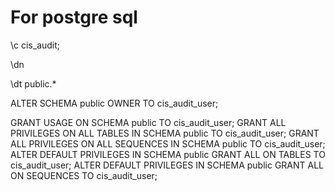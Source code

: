 <h1>For postgre sql</h1>
\c cis_audit;

\dn

\dt public.*

ALTER SCHEMA public OWNER TO cis_audit_user;

GRANT USAGE ON SCHEMA public TO cis_audit_user;
GRANT ALL PRIVILEGES ON ALL TABLES IN SCHEMA public TO cis_audit_user;
GRANT ALL PRIVILEGES ON ALL SEQUENCES IN SCHEMA public TO cis_audit_user;
ALTER DEFAULT PRIVILEGES IN SCHEMA public GRANT ALL ON TABLES TO cis_audit_user;
ALTER DEFAULT PRIVILEGES IN SCHEMA public GRANT ALL ON SEQUENCES TO cis_audit_user;
